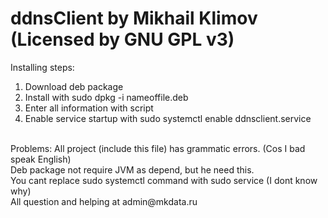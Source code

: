 # ddnsClient by Mikhail Klimov (Licensed by GNU GPL v3)
Installing steps:
1. Download deb package
2. Install with sudo dpkg -i nameoffile.deb
3. Enter all information with script
4. Enable service startup with sudo systemctl enable ddnsclient.service
<br>
Problems:
All project (include this file) has grammatic errors. (Cos I bad speak English)
<br>
Deb package not require JVM as depend, but he need this.
<br>
You cant replace sudo systemctl command with sudo service (I dont know why)
<br>
All question and helping at admin@mkdata.ru
